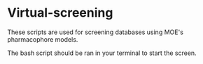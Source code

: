 # Virtual-screening

These scripts are used for screening databases using MOE's pharmacophore models.

The bash script should be ran in your terminal to start the screen.
